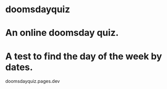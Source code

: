 # doomsdayquiz
# An online doomsday quiz.
# A test to find the day of the week by dates.
doomsdayquiz.pages.dev
